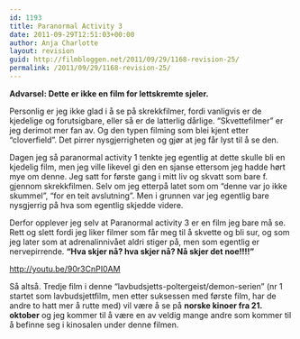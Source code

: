 ```yaml
---
id: 1193
title: Paranormal Activity 3
date: 2011-09-29T12:51:03+00:00
author: Anja Charlotte
layout: revision
guid: http://filmbloggen.net/2011/09/29/1168-revision-25/
permalink: /2011/09/29/1168-revision-25/
---
```

**Advarsel: Dette er ikke en film for lettskremte sjeler.**

Personlig er jeg ikke glad i å se på skrekkfilmer, fordi vanligvis er de kjedelige og forutsigbare, eller så er de latterlig dårlige. “Skvettefilmer” er jeg derimot mer fan av. Og den typen filming som blei kjent etter “cloverfield”. Det pirrer nysgjerrigheten og gjør at jeg får lyst til å se den.

Dagen jeg så paranormal activity 1 tenkte jeg egentlig at dette skulle bli en kjedelig film, men jeg ville likevel gi den en sjanse ettersom jeg hadde hørt mye om denne. Jeg satt for første gang i mitt liv og skvatt som bare f. gjennom skrekkfilmen. Selv om jeg etterpå latet som om “denne var jo ikke skummel”, “for en teit avslutning”. Men i grunnen var jeg egentlig bare nysgjerrig på hva som egentlig skjedde videre.

Derfor opplever jeg selv at Paranormal activity 3 er en film jeg bare må se. Rett og slett fordi jeg liker filmer som får meg til å skvette og bli sur, og som jeg later som at adrenalinnivået aldri stiger på, men som egentlig er nervepirrende. **“Hva skjer nå? hva skjer nå? Nå skjer det noe!!!!”**

http://youtu.be/90r3CnPI0AM

Så altså. Tredje film i denne “lavbudsjetts-poltergeist/demon-serien” (nr 1 startet som lavbudsjettfilm, men etter suksessen med første film, har de andre to hatt mer å rutte med) vil være å se på **norske kinoer fra 21. oktober** og jeg kommer til å være en av veldig mange andre som kommer til å befinne seg i kinosalen under denne filmen.